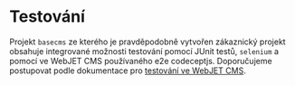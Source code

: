 # Testování

Projekt `basecms` ze kterého je pravděpodobně vytvořen zákaznický projekt obsahuje integrované možnosti testování pomocí JUnit testů, `selenium` a pomocí ve WebJET CMS používaného e2e codeceptjs. Doporučujeme postupovat podle dokumentace pro [testování ve WebJET CMS](../../developer/testing/README.md).
